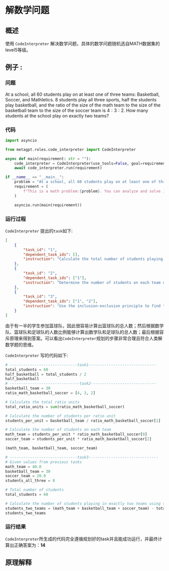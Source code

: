 # 解数学问题

## 概述
使用 `CodeInterpreter` 解决数学问题，具体的数学问题随机选自MATH数据集的level5等级。
## 例子 : 

### 问题
At a school, all 60 students play on at least one of three teams: Basketball, Soccer, and Mathletics. 8 students play all three sports, half the students play basketball, and the ratio of the size of the math team to the size of the basketball team to the size of the soccer team is $4:3:2$. How many students at the school play on exactly two teams?
### 代码
```python
import asyncio

from metagpt.roles.code_interpreter import CodeInterpreter

async def main(requirement: str = ""):
    code_interpreter = CodeInterpreter(use_tools=False, goal=requirement)
    await code_interpreter.run(requirement)

if __name__ == "__main__":
    problem = "At a school, all 60 students play on at least one of three teams: Basketball, Soccer, and Mathletics. 8 students play all three sports, half the students play basketball, and the ratio of the size of the math team to the size of the basketball team to the size of the soccer team is $4:3:2$. How many students at the school play on exactly two teams?"
    requirement = (
        f"This is a math problem:{problem}. You can analyze and solve it step by step or use Python code to solve it."
    )

    asyncio.run(main(requirement))
```
### 运行过程
`CodeInterpreter` 提出的`task`如下:
```json
[
    {
        "task_id": "1",
        "dependent_task_ids": [],
        "instruction": "Calculate the total number of students playing basketball."
    },
    {
        "task_id": "2",
        "dependent_task_ids": ["1"],
        "instruction": "Determine the number of students on each team using the given ratios."
    },
    {
        "task_id": "3",
        "dependent_task_ids": ["1", "2"],
        "instruction": "Use the inclusion-exclusion principle to find the number of students playing on exactly two teams."
    }
]
```
由于有一半的学生参加篮球队，因此很容易计算出篮球队的总人数；然后根据数学队、篮球队和足球队的人数比例能够计算出数学队和足球队的总人数；最后根据容斥原理来得到答案。可以看出`CodeInterpreter`规划的步骤非常合理且符合人类解数学题的思维。

`CodeInterpreter` 写的代码如下:
```python
# ------------------------------task1------------------------------
total_students = 60
half_basketball = total_students / 2
half_basketball
# -------------------------------task2-----------------------------
basketball_team = 30
ratio_math_basketball_soccer = [4, 3, 2]

# Calculate the total ratio units
total_ratio_units = sum(ratio_math_basketball_soccer)

# Calculate the number of students per ratio unit
students_per_unit = basketball_team / ratio_math_basketball_soccer[1]

# Calculate the number of students on each team
math_team = students_per_unit * ratio_math_basketball_soccer[0]
soccer_team = students_per_unit * ratio_math_basketball_soccer[2]

(math_team, basketball_team, soccer_team)

# ------------------------------task3-------------------------------
# Given values from previous tasks
math_team = 40.0
basketball_team = 30
soccer_team = 20.0
students_all_three = 8

# Total number of students
total_students = 60

# Calculate the number of students playing in exactly two teams using the inclusion-exclusion principle
students_two_teams = (math_team + basketball_team + soccer_team) - total_students - (2 * students_all_three)
students_two_teams
```
### 运行结果
`CodeInterpreter`所生成的代码完全遵循规划好的task并且能成功运行，并最终计算出正确答案为：**14**

## 原理解释
